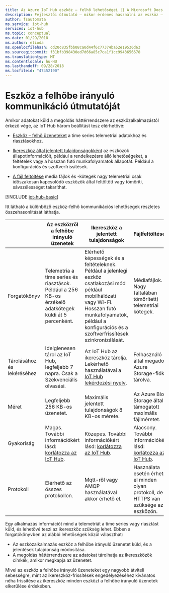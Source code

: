 ```yaml
---
title: Az Azure IoT Hub eszköz – felhő lehetőségei |} A Microsoft Docs
description: Fejlesztői útmutató – mikor érdemes használni az eszköz – felhő üzeneteket, jelentett tulajdonságok vagy a fájl feltöltése a felhőből az eszközre irányuló kommunikáció útmutatóját.
author: fsautomata
ms.service: iot-hub
services: iot-hub
ms.topic: conceptual
ms.date: 01/29/2018
ms.author: elioda
ms.openlocfilehash: cd20c835fbb08ca0d44f6c77374ba52e19536d63
ms.sourcegitcommit: f31bfb398430ed7d66a85c7ca1f1cc9943656678
ms.translationtype: MT
ms.contentlocale: hu-HU
ms.lasthandoff: 09/28/2018
ms.locfileid: "47452190"
---
```

# <a name="device-to-cloud-communications-guidance"></a>Eszköz a felhőbe irányuló kommunikáció útmutatóját

Amikor adatokat küld a megoldás háttérrendszere az eszközalkalmazástól érkező vége, az IoT Hub három beállítást tesz elérhetővé:

* [Eszköz – felhő üzeneteket](iot-hub-devguide-messages-d2c.md) a time series telemetriai adatokhoz és riasztásokhoz.

* [Ikereszköz által jelentett tulajdonságokként](iot-hub-devguide-device-twins.md) az eszközök állapotinformációit, például a rendelkezésre álló lehetőségeket, a feltételek vagy a hosszan futó munkafolyamatok állapotát. Például a konfigurációs és szoftverfrissítések.

* [A fájl feltöltése](iot-hub-devguide-file-upload.md) media fájlok és -kötegek nagy telemetriai csak időszakosan kapcsolódó eszközök által feltöltött vagy tömöríti, sávszélességet takaríthat.

[!INCLUDE [iot-hub-basic](../../includes/iot-hub-basic-partial.md)]

Itt látható a különböző eszköz-felhő kommunikációs lehetőségek részletes összehasonlítását láthatja.

|  | Az eszközről a felhőbe irányuló üzenetek | Ikereszköz a jelentett tulajdonságok | Fájlfeltöltések |
| ---- | ------- | ---------- | ---- |
| Forgatókönyv | Telemetria a time series és riasztások. Például a 256 KB-os érzékelő adatkötegek küldi át 5 percenként. | Elérhető képességek és a feltételeknek. Például a jelenlegi eszköz csatlakozási mód például mobilhálózati vagy Wi-Fi. Hosszan futó munkafolyamatok, például a konfigurációs és a szoftverfrissítések szinkronizálását. | Médiafájlok. Nagy (általában tömörített) telemetriai kötegek. |
| Tárolásához és lekéréséhez | Ideiglenesen tárol az IoT Hub, legfeljebb 7 napra. Csak a Szekvenciális olvasási. | Az IoT Hub az ikereszköz tárolja. Lekérhető használatával a [IoT Hub lekérdezési nyelv](iot-hub-devguide-query-language.md). | Felhasználó által megadott Azure Storage-fiók tárolva. |
| Méret | Legfeljebb 256 KB-os üzenetet. | Maximális jelentett tulajdonságok 8 KB-os mérete. | Az Azure Blob Storage által támogatott maximális fájlméretet. |
| Gyakoriság | Magas. További információkért lásd: [korlátozza az IoT Hub](iot-hub-devguide-quotas-throttling.md). | Közepes. További információkért lásd: [korlátozza az IoT Hub](iot-hub-devguide-quotas-throttling.md). | Alacsony. További információkért lásd: [korlátozza az IoT Hub](iot-hub-devguide-quotas-throttling.md). |
| Protokoll | Elérhető az összes protokollon. | Mqtt-ről vagy AMQP használatával akkor érhető el. | Használata esetén érhető el minden olyan protokoll, de HTTPS van szüksége az eszközön. |

Egy alkalmazás információt mind a telemetriát a time series vagy riasztást küld, és lehetővé teszi az ikereszköz szükség lehet. Ebben a forgatókönyvben az alábbi lehetőségek közül választhat:

* Az eszközalkalmazás eszköz a felhőbe irányuló üzenetet küld, és a jelentések tulajdonság módosítása.
* A megoldás háttérrendszere az adatokat tárolhatja az ikereszközök címkék, amikor megkapja az üzenetet.

Mivel az eszköz a felhőbe irányuló üzeneteket egy nagyobb átviteli sebességre, mint az ikereszköz-frissítések engedélyezéséhez kívánatos néha frissítése az ikereszköz minden eszközt a felhőbe irányuló üzenetek elkerülése érdekében.